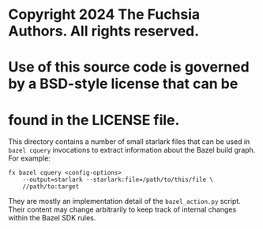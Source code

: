 # Copyright 2024 The Fuchsia Authors. All rights reserved.
# Use of this source code is governed by a BSD-style license that can be
# found in the LICENSE file.

This directory contains a number of small starlark files that can be used
in `bazel cquery` invocations to extract information about the Bazel
build graph. For example:

```
fx bazel cquery <config-options>
    --output=starlark --starlark:file=/path/to/this/file \
    //path/to:target
```

They are mostly an implementation detail of the `bazel_action.py`
script. Their content may change arbitrarily to keep track of internal
changes within the Bazel SDK rules.
